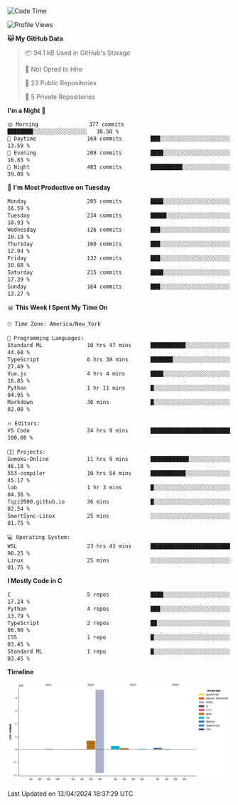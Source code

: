 <!--START_SECTION:waka-->
![Code Time](http://img.shields.io/badge/Code%20Time-197%20hrs%206%20mins-blue)

![Profile Views](http://img.shields.io/badge/Profile%20Views-2-blue)

**🐱 My GitHub Data** 

> 📦 94.1 kB Used in GitHub's Storage 
 > 
> 🚫 Not Opted to Hire
 > 
> 📜 23 Public Repositories 
 > 
> 🔑 5 Private Repositories 
 > 
**I'm a Night 🦉** 

```text
🌞 Morning                377 commits         ████████░░░░░░░░░░░░░░░░░   30.50 % 
🌆 Daytime                168 commits         ███░░░░░░░░░░░░░░░░░░░░░░   13.59 % 
🌃 Evening                208 commits         ████░░░░░░░░░░░░░░░░░░░░░   16.83 % 
🌙 Night                  483 commits         ██████████░░░░░░░░░░░░░░░   39.08 % 
```
📅 **I'm Most Productive on Tuesday** 

```text
Monday                   205 commits         ████░░░░░░░░░░░░░░░░░░░░░   16.59 % 
Tuesday                  234 commits         █████░░░░░░░░░░░░░░░░░░░░   18.93 % 
Wednesday                126 commits         ███░░░░░░░░░░░░░░░░░░░░░░   10.19 % 
Thursday                 160 commits         ███░░░░░░░░░░░░░░░░░░░░░░   12.94 % 
Friday                   132 commits         ███░░░░░░░░░░░░░░░░░░░░░░   10.68 % 
Saturday                 215 commits         ████░░░░░░░░░░░░░░░░░░░░░   17.39 % 
Sunday                   164 commits         ███░░░░░░░░░░░░░░░░░░░░░░   13.27 % 
```


📊 **This Week I Spent My Time On** 

```text
🕑︎ Time Zone: America/New_York

💬 Programming Languages: 
Standard ML              10 hrs 47 mins      ███████████░░░░░░░░░░░░░░   44.68 % 
TypeScript               6 hrs 38 mins       ███████░░░░░░░░░░░░░░░░░░   27.49 % 
Vue.js                   4 hrs 4 mins        ████░░░░░░░░░░░░░░░░░░░░░   16.85 % 
Python                   1 hr 11 mins        █░░░░░░░░░░░░░░░░░░░░░░░░   04.95 % 
Markdown                 30 mins             █░░░░░░░░░░░░░░░░░░░░░░░░   02.08 % 

🔥 Editors: 
VS Code                  24 hrs 9 mins       █████████████████████████   100.00 % 

🐱‍💻 Projects: 
Gomoku-Online            11 hrs 9 mins       ████████████░░░░░░░░░░░░░   46.18 % 
553-compiler             10 hrs 54 mins      ███████████░░░░░░░░░░░░░░   45.17 % 
lab                      1 hr 3 mins         █░░░░░░░░░░░░░░░░░░░░░░░░   04.36 % 
fqzz2000.github.io       36 mins             █░░░░░░░░░░░░░░░░░░░░░░░░   02.54 % 
SmartSync-Linux          25 mins             ░░░░░░░░░░░░░░░░░░░░░░░░░   01.75 % 

💻 Operating System: 
WSL                      23 hrs 43 mins      █████████████████████████   98.25 % 
Linux                    25 mins             ░░░░░░░░░░░░░░░░░░░░░░░░░   01.75 % 
```

**I Mostly Code in C** 

```text
C                        5 repos             ████░░░░░░░░░░░░░░░░░░░░░   17.24 % 
Python                   4 repos             ███░░░░░░░░░░░░░░░░░░░░░░   13.79 % 
TypeScript               2 repos             ██░░░░░░░░░░░░░░░░░░░░░░░   06.90 % 
CSS                      1 repo              █░░░░░░░░░░░░░░░░░░░░░░░░   03.45 % 
Standard ML              1 repo              █░░░░░░░░░░░░░░░░░░░░░░░░   03.45 % 
```



**Timeline**

![Lines of Code chart](https://raw.githubusercontent.com/fqzz2000/fqzz2000/main/assets/bar_graph.png)


 Last Updated on 13/04/2024 18:37:29 UTC
<!--END_SECTION:waka-->
